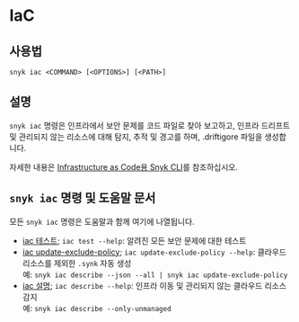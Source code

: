 # IaC

## 사용법

`snyk iac <COMMAND> [<OPTIONS>] [<PATH>]`

## 설명

`snyk iac` 명령은 인프라에서 보안 문제를 코드 파일로 찾아 보고하고, 인프라 드리프트 및 관리되지 않는 리소스에 대해 탐지, 추적 및 경고를 하며, .driftigore 파일을 생성합니다.

자세한 내용은 [Infrastructure as Code용 Snyk CLI](../../../snyk-products/snyk-infrastructure-as-code/snyk-cli-for-infrastructure-as-code/)를 참조하십시오.

## `snyk iac` 명령 및 도움말 문서

모든 `snyk iac` 명령은 도움말과 함께 여기에 나열됩니다.

* [iac 테스트](iac-2.md); `iac test --help`: 알려진 모든 보안 문제에 대한 테스트
* [iac update-exclude-policy](iac-update-exclude-policy.md); `iac update-exclude-policy --help`: 클라우드 리소스를 제외한 `.synk` 자동 생성\
  예: `snyk iac describe --json --all | snyk iac update-exclude-policy`
* [iac 설명](iac-1.md); `iac describe --help`: 인프라 이동 및 관리되지 않는 클라우드 리소스 감지\
  예: `snyk iac describe --only-unmanaged`

